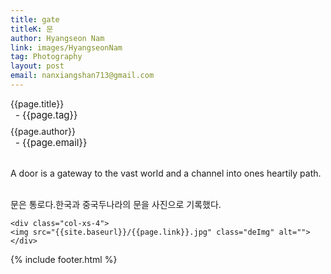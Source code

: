 ```yaml
---
title: gate
titleK: 문
author: Hyangseon Nam
link: images/HyangseonNam
tag: Photography
layout: post
email: nanxiangshan713@gmail.com
---	
```


<div class="container">

<div class="deDep">
{{page.title}}<br>
<p style="font-size:15px; margin:0px; padding:0px 0px 0px 8px; margin:0px 0px 8px 0px;">- {{page.tag}}</p>
{{page.author}}<br>
<p style="font-size:15px; margin:0px; padding:0px 0px 0px 8px;">- {{page.email}}</p>
</div>

<br>

<div class="det lato">

<!--영문-->
A door is a gateway to the vast world and a channel into ones heartily path.

<!--영문-->

</div>


<div class="noto">
<!--국문-->

<br>
문은 통로다.한국과 중국두나라의 문을 사진으로 기록했다.

<!--국문-->

</div>

<div class="row noto">
	
	<div class="col-xs-4">
	<img src="{{site.baseurl}}/{{page.link}}.jpg" class="deImg" alt=""></div>
	
</div>

	

</div> 

{% include footer.html %}